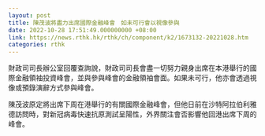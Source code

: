 ```yaml
---
layout: post
title: 陳茂波將盡力出席國際金融峰會　如未可行會以視像參與
date: 2022-10-28 17:51:49.000000000 +08:00
link: https://news.rthk.hk/rthk/ch/component/k2/1673132-20221028.htm
categories: rthk
---
```


財政司司長辦公室回覆查詢說，財政司司長會盡一切努力親身出席在本港舉行的國際金融領袖投資峰會，並與參與峰會的金融領袖會面。如果未可行，他亦會透過視像或預錄演辭方式參與峰會。

陳茂波原定將出席下周在港舉行的有關國際金融峰會，但他日前在沙特阿拉伯利雅德訪問時，對新冠病毒快速抗原測試呈陽性，外界關注會否影響他回港出席下周的峰會。
